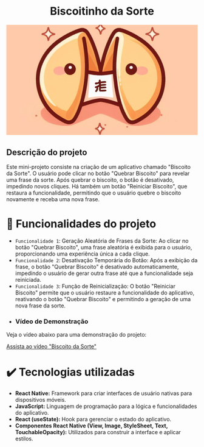 <h1 align="center"> Biscoitinho da Sorte </h1>

![Biscoito da Sorte](https://github.com/Adrianah18/BISCOITO-DA-SORTE/blob/main/assets/biscoitocrop.png)

<h2>Descrição do projeto</h2>

<p>Este mini-projeto consiste na criação de um aplicativo chamado "Biscoito da Sorte". O usuário pode clicar no botão "Quebrar Biscoito" para revelar uma frase da sorte. Após quebrar o biscoito, o botão é desativado, impedindo novos cliques. Há também um botão "Reiniciar Biscoito", que restaura a funcionalidade, permitindo que o usuário quebre o biscoito novamente e receba uma nova frase.</p>

# :hammer: Funcionalidades do projeto

- `Funcionalidade 1`: Geração Aleatória de Frases da Sorte: Ao clicar no botão "Quebrar Biscoito", uma frase aleatória é exibida para o usuário, proporcionando uma experiência única a cada clique.
- `Funcionalidade 2`: Desativação Temporária do Botão: Após a exibição da frase, o botão "Quebrar Biscoito" é desativado automaticamente, impedindo o usuário de gerar outra frase até que a funcionalidade seja reiniciada.
- `Funcionalidade 3`: Função de Reinicialização: O botão "Reiniciar Biscoito" permite que o usuário restaure a funcionalidade do aplicativo, reativando o botão "Quebrar Biscoito" e permitindo a geração de uma nova frase da sorte.
- ### Vídeo de Demonstração

Veja o vídeo abaixo para uma demonstração do projeto:

[Assista ao vídeo "Biscoito da Sorte"](https://github.com/Adrianah18/BISCOITO-DA-SORTE/blob/main/assets/gif%20biscoito.mp4)

# :heavy_check_mark: Tecnologias utilizadas

- **React Native:** Framework para criar interfaces de usuário nativas para dispositivos móveis.
- **JavaScript:** Linguagem de programação para a lógica e funcionalidades do aplicativo.
- **React (useState):** Hook para gerenciar o estado do aplicativo.
- **Componentes React Native (View, Image, StyleSheet, Text, TouchableOpacity):** Utilizados para construir a interface e aplicar estilos.
